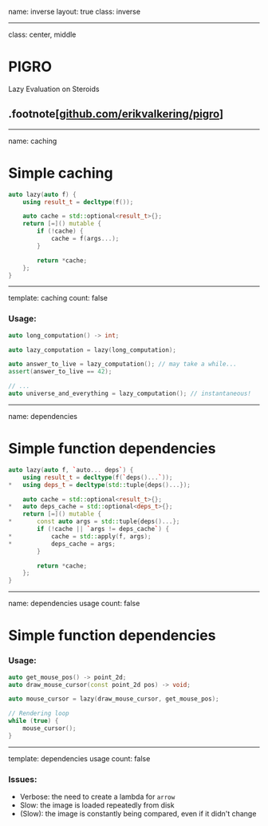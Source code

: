 name: inverse
layout: true
class: inverse

---

class: center, middle

# PIGRO

Lazy Evaluation on Steroids

## .footnote[[github.com/erikvalkering/pigro](https://github.com/erikvalkering/pigro)]

---
name: caching

# Simple caching

```c++
auto lazy(auto f) {
    using result_t = decltype(f());

    auto cache = std::optional<result_t>{};
    return [=]() mutable {
        if (!cache) {
            cache = f(args...);
        }

        return *cache;
    };
}
```

---
template: caching
count: false

### Usage:

```c++
auto long_computation() -> int;

auto lazy_computation = lazy(long_computation);

auto answer_to_live = lazy_computation(); // may take a while...
assert(answer_to_live == 42);

// ...
auto universe_and_everything = lazy_computation(); // instantaneous!
```

---
name: dependencies

# Simple function dependencies

```c++
auto lazy(auto f, `auto... deps`) {
    using result_t = decltype(f(`deps()...`));
*   using deps_t = decltype(std::tuple{deps()...});

    auto cache = std::optional<result_t>{};
*   auto deps_cache = std::optional<deps_t>{};
    return [=]() mutable {
*       const auto args = std::tuple{deps()...};
        if (!cache || `args != deps_cache`) {
*           cache = std::apply(f, args);
*           deps_cache = args;
        }

        return *cache;
    };
}
```

---
name: dependencies usage
count: false

# Simple function dependencies

### Usage:

```c++
auto get_mouse_pos() -> point_2d;
auto draw_mouse_cursor(const point_2d pos) -> void;

auto mouse_cursor = lazy(draw_mouse_cursor, get_mouse_pos);

// Rendering loop
while (true) {
    mouse_cursor();
}
```

---
template: dependencies usage
count: false

### Issues:
- Verbose: the need to create a lambda for `arrow`
- Slow: the image is loaded repeatedly from disk
- (Slow): the image is constantly being compared, even if it didn't change
